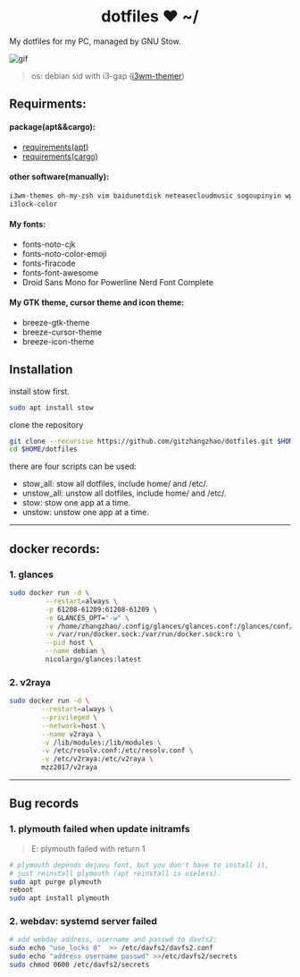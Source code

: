<h1 align="center">dotfiles ❤ ~/</h1> My dotfiles for my PC, managed by GNU Stow.

![gif](https://thumbs.gfycat.com/AlarmingCoordinatedEarwig-max-1mb.gif)

> os: debian sid with i3-gap ([i3wm-themer](https://github.com/unix121/i3wm-themer))

## **Requirments:**

#### **package(apt&&cargo):**
- [requirements(apt)](requirements.apt)
- [requirements(cargo)](requirements.cargo)

#### **other software(manually):**
```bash
i3wm-themes oh-my-zsh vim baidunetdisk neteasecloudmusic sogoupinyin wps qq-linux i3lock-fancy electron-ssr v2raya(docker) glances(docker) zotero docker code
i3lock-color
```

#### **My fonts:**
- fonts-noto-cjk                                     
- fonts-noto-color-emoji                            
- fonts-firacode                                  
- fonts-font-awesome                        
- Droid Sans Mono for Powerline Nerd Font Complete

#### **My GTK theme, cursor theme and icon theme:**
- breeze-gtk-theme 
- breeze-cursor-theme 
- breeze-icon-theme

## **Installation**
install stow first.
```bash
sudo apt install stow
```
clone the repository
```bash
git clone --recursive https://github.com/gitzhangzhao/dotfiles.git $HOME
cd $HOME/dotfiles
```
there are four scripts can be used:

- stow_all:  stow all dotfiles, include home/ and /etc/.
- unstow_all:  unstow all dotfiles, include home/ and /etc/.
- stow:  stow one app at a time.
- unstow:  unstow one app at a time.

---------------------------------------------------------------

## **docker records:**
### 1. glances

```bash
sudo docker run -d \
         --restart=always \
         -p 61208-61209:61208-61209 \
         -e GLANCES_OPT="-w" \
         -v /home/zhangzhao/.config/glances/glances.conf:/glances/conf/glances.conf \
         -v /var/run/docker.sock:/var/run/docker.sock:ro \
         --pid host \
         --name debian \
         nicolargo/glances:latest
```

### 2. v2raya

```bash
sudo docker run -d \
        --restart=always \
        --privileged \
        --network=host \
        --name v2raya \
        -v /lib/modules:/lib/modules \
        -v /etc/resolv.conf:/etc/resolv.conf \
        -v /etc/v2raya:/etc/v2raya \
        mzz2017/v2raya
```

---------------------------------------------------------------

## **Bug records**

### 1. plymouth failed when update initramfs

> E: plymouth failed with return 1

```bash
# plymouth depends dejavu font, but you don't have to install it,
# just reinstall plymouth (apt reinstall is useless).
sudo apt purge plymouth
reboot
sudo apt install plymouth
```

### 2. webdav: systemd server failed

```bash
# add webdav address, username and passwd to davfs2:
sudo echo "use_locks 0"  >> /etc/davfs2/davfs2.conf
sudo echo "address username passwd" >>/etc/davfs2/secrets
sudo chmod 0600 /etc/davfs2/secrets
```

